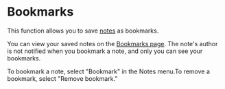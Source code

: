 # Bookmarks

This function allows you to save [notes](./note) as bookmarks.

You can view your saved notes on the [Bookmarks page](x-mi-web://my/favorites). The note's author is not notified when you bookmark a note, and only you can see your bookmarks.

To bookmark a note, select "Bookmark" in the Notes menu.To remove a bookmark, select "Remove bookmark."
